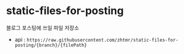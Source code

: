 # static-files-for-posting
블로그 포스팅에 쓰일 파일 저장소

- api : `https://raw.githubusercontent.com/zhtmr/static-files-for-posting/{branch}/{filePath}`
